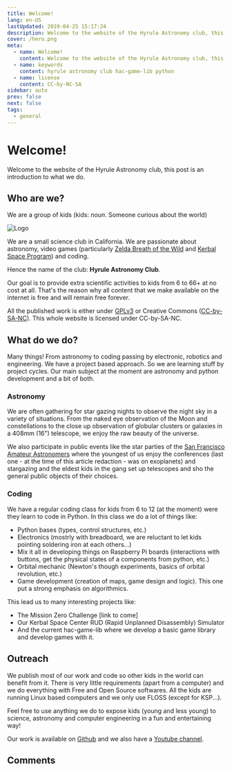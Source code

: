 ```yaml
---
title: Welcome!
lang: en-US
lastUpdated: 2019-04-25 15:17:24
description: Welcome to the website of the Hyrule Astronomy club, this post is an introduction to what we do.
cover: /hero.png
meta:
  - name: Welcome!
    content: Welcome to the website of the Hyrule Astronomy club, this post is an introduction to what we do.
  - name: keywords
    content: hyrule astronomy club hac-game-lib python 
  - name: license
    content: CC-by-NC-SA
sidebar: auto
prev: false
next: false
tags: 
  - general
---
```

# Welcome!

Welcome to the website of the Hyrule Astronomy club, this post is an introduction to what we do.

## Who are we?

We are a group of kids (kids: _noun_. Someone curious about the world)

![Logo](/hero.png)

We are a small science club in California. We are passionate about astronomy, video games (particularly [Zelda Breath of the Wild](https://www.zelda.com/breath-of-the-wild/) and [Kerbal Space Program](https://www.kerbalspaceprogram.com/)) and coding. 

Hence the name of the club: **Hyrule Astronomy Club**.

Our goal is to provide extra scientific activities to kids from 6 to 66+ at no cost at all. That's the reason why all content that we make available on the internet is free and will remain free forever.

All the published work is either under [GPLv3](https://www.gnu.org/licenses/gpl-3.0.en.html) or Creative Commons ([CC-by-SA-NC](https://creativecommons.org/licenses/by-nc-sa/2.0/)). This whole website is licensed under CC-by-SA-NC.

## What do we do?

Many things! From astronomy to coding passing by electronic, robotics and engineering. We have a project based approach. So we are learning stuff by project cycles. Our main subject at the moment are astronomy and python development and a bit of both.

### Astronomy

We are often gathering for star gazing nights to observe the night sky in a variety of situations. From the naked eye observation of the Moon and constellations to the close up observation of globular clusters or galaxies in a 408mm (16") telescope, we enjoy the raw beauty of the universe.

We also participate in public events like the star parties of the [San Francisco Amateur Astronomers](https://www.sfaa-astronomy.org/) where the youngest of us enjoy the conferences (last one - at the time of this article redaction - was on exoplanets) and stargazing and the eldest kids in the gang set up telescopes and sho the general public objects of their choices.

### Coding

We have a regular coding class for kids from 6 to 12 (at the moment) were they learn to code in Python. In this class we do a lot of things like:
  * Python bases (types, control structures, etc.)
  * Electronics (mostrly with breadboard, we are reluctant to let kids pointing soldering iron at each others...)
  * Mix it all in developing things on Raspberry Pi boards (interactions with buttons, get the physical states of a components from python, etc.)
  * Orbital mechanic (Newton's though experiments, basics of orbital revolution, etc.)
  * Game development (creation of maps, game design and logic). This one put a strong emphasis on algorithmics.

This lead us to many interesting projects like:
  * The Mission Zero Challenge [link to come]
  * Our Kerbal Space Center RUD (Rapid Unplanned Disassembly) Simulator 
  * And the current hac-game-lib where we develop a basic game library and develop games with it.

## Outreach

We publish most of our work and code so other kids in the world can benefit from it. There is very little requirements (apart from a computer) and we do everything with Free and Open Source softwares. All the kids are running Linux based computers and we only use FLOSS (except for KSP...).

Feel free to use anything we do to expose kids (young and less young) to science, astronomy and computer engineering in a fun and entertaining way!

Our work is available on [Github](https://github.com/arnauddupuis/hac-game-lib) and we also have a [Youtube channel](https://www.youtube.com/channel/UCT_SxIlKaD6MM7JlQKelpgw).

## Comments

<disqus />